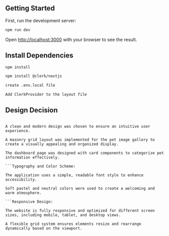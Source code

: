 ## Getting Started

First, run the development server:

```bash
npm run dev
```

Open [http://localhost:3000](http://localhost:3000) with your browser to see the result.

## Install Dependencies

```bash
npm install
```

```bash
npm install @clerk/nextjs
```

```bash
create .env.local file
```

```bash
Add ClerkProvider to the layout file
```

## Design Decision

````Visual Layout:

A clean and modern design was chosen to ensure an intuitive user experience.

A masonry grid layout was implemented for the pet image gallery to create a visually appealing and organized display.

The dashboard page was designed with card components to categorize pet information effectively.

```Typography and Color Scheme:

The application uses a simple, readable font style to enhance accessibility.

Soft pastel and neutral colors were used to create a welcoming and warm atmosphere.

```Responsive Design:

The website is fully responsive and optimized for different screen sizes, including mobile, tablet, and desktop views.

A flexible grid system ensures elements resize and rearrange dynamically based on the viewport.

````
